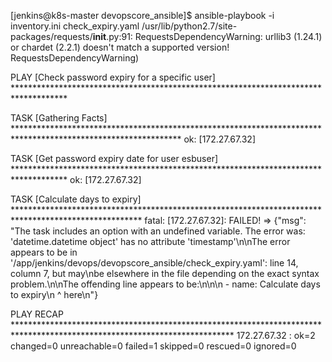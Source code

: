 [jenkins@k8s-master devopscore_ansible]$ ansible-playbook -i inventory.ini check_expiry.yaml
/usr/lib/python2.7/site-packages/requests/__init__.py:91: RequestsDependencyWarning: urllib3 (1.24.1) or chardet (2.2.1) doesn't match a supported version!
  RequestsDependencyWarning)

PLAY [Check password expiry for a specific user] ************************************************************************************

TASK [Gathering Facts] **************************************************************************************************************
ok: [172.27.67.32]

TASK [Get password expiry date for user esbuser] ************************************************************************************
ok: [172.27.67.32]

TASK [Calculate days to expiry] *****************************************************************************************************
fatal: [172.27.67.32]: FAILED! => {"msg": "The task includes an option with an undefined variable. The error was: 'datetime.datetime object' has no attribute 'timestamp'\n\nThe error appears to be in '/app/jenkins/devops/devopscore_ansible/check_expiry.yaml': line 14, column 7, but may\nbe elsewhere in the file depending on the exact syntax problem.\n\nThe offending line appears to be:\n\n\n    - name: Calculate days to expiry\n      ^ here\n"}

PLAY RECAP **************************************************************************************************************************
172.27.67.32               : ok=2    changed=0    unreachable=0    failed=1    skipped=0    rescued=0    ignored=0
